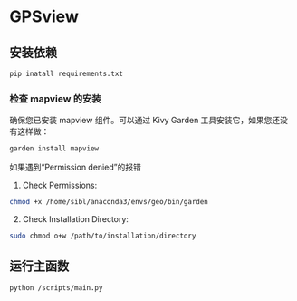 # GPSview

## 安装依赖
```bash
pip inatall requirements.txt
```

### 检查 mapview 的安装
确保您已安装 mapview 组件。可以通过 Kivy Garden 工具安装它，如果您还没有这样做：

```bash
garden install mapview
```
如果遇到“Permission denied”的报错
1. Check Permissions:
```bash
chmod +x /home/sibl/anaconda3/envs/geo/bin/garden
```
2. Check Installation Directory:
```bash
sudo chmod o+w /path/to/installation/directory
```

## 运行主函数

```bash
python /scripts/main.py
```

